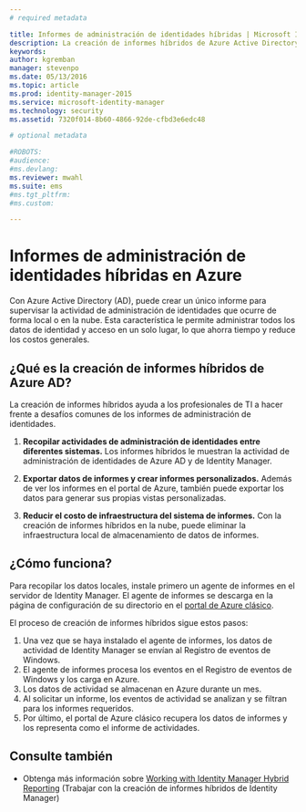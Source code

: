 ```yaml
---
# required metadata

title: Informes de administración de identidades híbridas | Microsoft Identity Manager
description: La creación de informes híbridos de Azure Active Directory le permite crear informes personalizados que incluyen eventos de nube y locales.
keywords:
author: kgremban
manager: stevenpo
ms.date: 05/13/2016
ms.topic: article
ms.prod: identity-manager-2015
ms.service: microsoft-identity-manager
ms.technology: security
ms.assetid: 7320f014-8b60-4866-92de-cfbd3e6edc48

# optional metadata

#ROBOTS:
#audience:
#ms.devlang:
ms.reviewer: mwahl
ms.suite: ems
#ms.tgt_pltfrm:
#ms.custom:

---
```


# Informes de administración de identidades híbridas en Azure
Con Azure Active Directory (AD), puede crear un único informe para supervisar la actividad de administración de identidades que ocurre de forma local o en la nube. Esta característica le permite administrar todos los datos de identidad y acceso en un solo lugar, lo que ahorra tiempo y reduce los costos generales.

## ¿Qué es la creación de informes híbridos de Azure AD?
La creación de informes híbridos ayuda a los profesionales de TI a hacer frente a desafíos comunes de los informes de administración de identidades.

1. **Recopilar actividades de administración de identidades entre diferentes sistemas.** Los informes híbridos le muestran la actividad de administración de identidades de Azure AD y de Identity Manager.

2. **Exportar datos de informes y crear informes personalizados.** Además de ver los informes en el portal de Azure, también puede exportar los datos para generar sus propias vistas personalizadas.

3. **Reducir el costo de infraestructura del sistema de informes.** Con la creación de informes híbridos en la nube, puede eliminar la infraestructura local de almacenamiento de datos de informes.

## ¿Cómo funciona?

Para recopilar los datos locales, instale primero un agente de informes en el servidor de Identity Manager. El agente de informes se descarga en la página de configuración de su directorio en el [portal de Azure clásico](https://manage.windowsazure.com/).

El proceso de creación de informes híbridos sigue estos pasos:
1. Una vez que se haya instalado el agente de informes, los datos de actividad de Identity Manager se envían al Registro de eventos de Windows.
2. El agente de informes procesa los eventos en el Registro de eventos de Windows y los carga en Azure.
3. Los datos de actividad se almacenan en Azure durante un mes.
4. Al solicitar un informe, los eventos de actividad se analizan y se filtran para los informes requeridos.
5. Por último, el portal de Azure clásico recupera los datos de informes y los representa como el informe de actividades.

## Consulte también
- Obtenga más información sobre [Working with Identity Manager Hybrid Reporting](/microsoft-identity-manager/deploy-use/working-with-identity-manager-hybrid-reporting) (Trabajar con la creación de informes híbridos de Identity Manager)


<!--HONumber=May16_HO3-->



